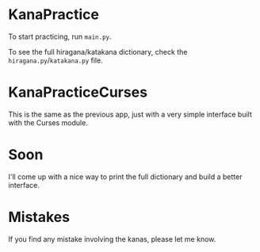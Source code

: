 # KanaPractice

To start practicing, run `main.py`.

To see the full hiragana/katakana dictionary, check the `hiragana.py`/`katakana.py` file. 

# KanaPracticeCurses

This is the same as the previous app, just with a very simple interface built with the Curses module.

# Soon
I'll come up with a nice way to print the full dictionary and build a better interface.

# Mistakes
If you find any mistake involving the kanas, please let me know.
